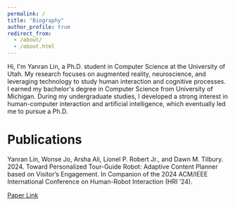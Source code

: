 ```yaml
---
permalink: /
title: "Biography"
author_profile: true
redirect_from: 
  - /about/
  - /about.html
---
```


Hi, I'm Yanran Lin, a Ph.D. student in Computer Science at the University of Utah. My research focuses on augmented reality, neuroscience, and leveraging technology to study human interaction and cognitive processes. I earned my bachelor's degree in Computer Science from University of Michigan. During my undergraduate studies, I developed a strong interest in human-computer interaction and artificial intelligence, which eventually led me to pursue a Ph.D.

# Publications

Yanran Lin, Wonse Jo, Arsha Ali, Lionel P. Robert Jr., and Dawn M. Tilbury. 2024. Toward Personalized Tour-Guide Robot: Adaptive Content Planner based on Visitor’s Engagement. In Companion of the 2024 ACM/IEEE International Conference on Human-Robot Interaction (HRI ’24).


[Paper Link](https://belinda-007.github.io/files/published-paper.pdf)